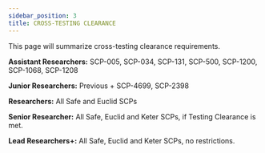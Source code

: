 ```yaml
---
sidebar_position: 3
title: CROSS-TESTING CLEARANCE
---
```


This page will summarize cross-testing clearance requirements.

**Assistant Researchers:** SCP-005, SCP-034, SCP-131, SCP-500, SCP-1200, SCP-1068, SCP-1208

**Junior Researchers:** Previous + SCP-4699, SCP-2398

**Researchers:** All Safe and Euclid SCPs

**Senior Researcher:** All Safe, Euclid and Keter SCPs, if Testing Clearance is met.

**Lead Researchers+:** All Safe, Euclid and Keter SCPs, no restrictions.

